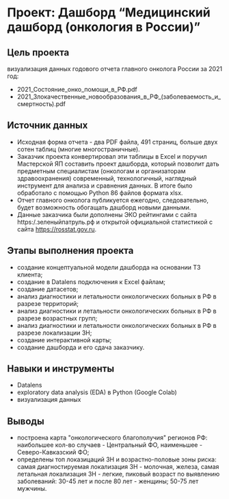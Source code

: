 # Проект: Дашборд “Медицинский дашборд (онкология в России)”

## Цель проекта
визуализация данных годового отчета главного онколога России за 2021 год:
- 2021_Состояние_онко_помощи_в_РФ.pdf
- 2021_Злокачественные_новообразования_в_РФ_(заболеваемость_и_смертность).pdf

## Источник данных
- Исходная форма отчета - два PDF файла, 491 страниц, больше двух сотен таблиц (многие многостраничные).
- Заказчик проекта конвертировал эти таблицы в Excel и поручил Мастерской ЯП составить проект дашборда, который позволит дать предметным специалистам (онкологам и организаторам здравоохранения) современный, технологичный, наглядный инструмент для анализа и сравнения данных. В итоге было обработало с помощью Python 86 файлов формата xlsx.
- Отчет главного онколога публикуется ежегодно, следовательно, будет возможность обогащать дашборд новыми данными.
- Данные заказчика были дополнены ЭКО рейтингами с сайта https:/.зеленыйпатруль.рф и открытой официальной статистикой с сайта https://rosstat.gov.ru.

## Этапы выполнения проекта
* создание концептуальной модели дашборда на основании ТЗ клиента;
* создание в Datalens подключения к Excel файлам;
* создание датасетов;
* анализ диагностики и летальности онкологических больных в РФ в разрезе территорий;
* анализ диагностики и летальности онкологических больных в РФ в разрезе возрастных групп;
* анализ диагностики и летальности онкологических больных в РФ в разрезе локализации ЗН;
* создание интерактивной карты;
* создание дашборда и его сдача заказчику.

## Навыки и инструменты
* Datalens
* exploratory data analysis (EDA) в Python (Google Colab)
* визуализация данных

## Выводы
* построена карта "онкологического благополучия" регионов РФ: наибольшее кол-во случаев - Центральный ФО, наименьшее - Северо-Кавказский ФО;
* определены топ локазицаций ЗН и возрастно-половые зоны риска: самая диагностируемая локализация ЗН - молочная, железа, самая летальная локализация ЗН - легкие, пиковый возраст по выявлению заболеваний: 30-45 лет и после 80 лет - женщины; 50-75 лет мужчины.

  
